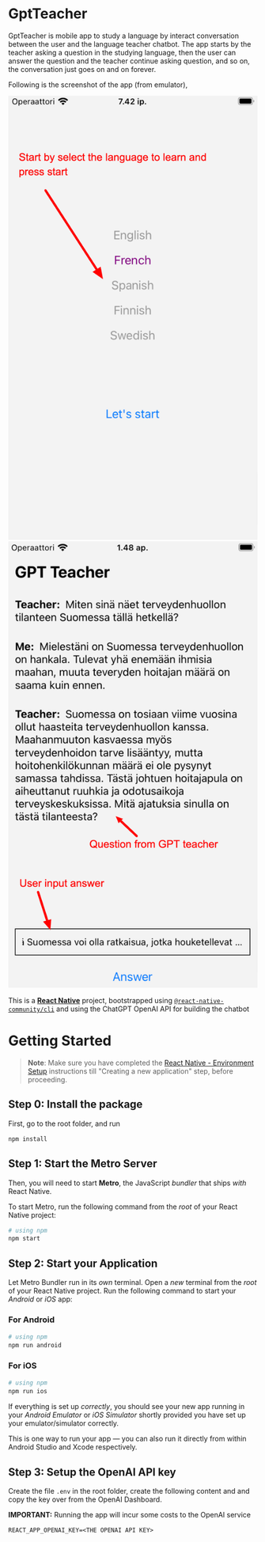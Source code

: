 # GptTeacher

GptTeacher is mobile app to study a language by interact conversation between the user and the language teacher chatbot. The app starts by the teacher asking a question in the studying language, then the user can answer the question and the teacher continue asking question, and so on, the conversation just goes on and on forever.

Following is the screenshot of the app (from emulator),

![App screenshot](./images/appScreenshot1.png)
![App screenshot](./images/appScreenshot2.png)

This is a [**React Native**](https://reactnative.dev) project, bootstrapped using [`@react-native-community/cli`](https://github.com/react-native-community/cli) and using the ChatGPT OpenAI API for building the chatbot

# Getting Started

> **Note**: Make sure you have completed the [React Native - Environment Setup](https://reactnative.dev/docs/environment-setup) instructions till "Creating a new application" step, before proceeding.

## Step 0: Install the package

First, go to the root folder, and run

```bash
npm install
```

## Step 1: Start the Metro Server

Then, you will need to start **Metro**, the JavaScript _bundler_ that ships _with_ React Native.

To start Metro, run the following command from the _root_ of your React Native project:

```bash
# using npm
npm start
```

## Step 2: Start your Application

Let Metro Bundler run in its _own_ terminal. Open a _new_ terminal from the _root_ of your React Native project. Run the following command to start your _Android_ or _iOS_ app:

### For Android

```bash
# using npm
npm run android
```

### For iOS

```bash
# using npm
npm run ios
```

If everything is set up _correctly_, you should see your new app running in your _Android Emulator_ or _iOS Simulator_ shortly provided you have set up your emulator/simulator correctly.

This is one way to run your app — you can also run it directly from within Android Studio and Xcode respectively.

## Step 3: Setup the OpenAI API key

Create the file `.env` in the root folder, create the following content and and copy the key over from the OpenAI Dashboard.

**IMPORTANT:** Running the app will incur some costs to the OpenAI service

```
REACT_APP_OPENAI_KEY=<THE OPENAI API KEY>
```
